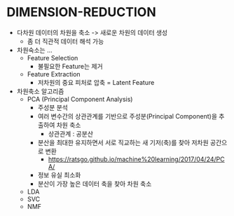 # DIMENSION-REDUCTION

* 다차원 데이터의 차원을 축소 -> 새로운 차원의 데이터 생성
    * 좀 더 직관적 데이터 해석 가능
* 차원숙소는 ...
    * Feature Selection
        * 불필요한 Feature는 제거
    * Feature Extraction
        * 저차원의 중요 피처로 압축 = Latent Feature
* 차원축소 알고리즘
    * PCA (Principal Component Analysis)
        * 주성분 분석
        * 여러 변수간의 상관관계를 기반으로 주성분(Principal Component)을 추출하여 차원 축소
            * 상관관계 : 공분산
        * 분산을 최대한 유지하면서 서로 직교하는 새 기저(축)를 찾아 저차원 공간으로 변환
            * https://ratsgo.github.io/machine%20learning/2017/04/24/PCA/
        * 정보 유실 최소화
        * 분산이 가장 높은 데이터 축을 찾아 차원 축소
    * LDA
    * SVC
    * NMF